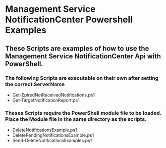 # Management Service NotificationCenter Powershell Examples
## These Scripts are examples of how to use the Management Service NotificationCenter Api with PowerShell.
### The following Scripts are executable on their own after setting the correct ServerName
* Get-EpiredNotReceivedNotifications.ps1
* Get-TargetNotificationReport.ps1

### Theses Scripts require the PowerShell module file to be loaded. Place the Module file in the same directory as the scripts.
* DeleteNotificationsExample.ps1
* DeletePendingNotificationsExample.ps1
* Send-DeleteNotificationsExamples.ps1